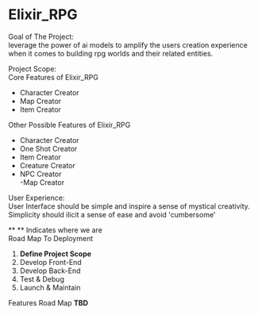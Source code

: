 # Elixir_RPG

Goal of The Project:<br>
leverage the power of ai models to amplify the users creation experience when it comes to building rpg worlds and their related entities.

Project Scope:<br>
  Core Features of Elixir_RPG<br>
   <ul>
    <li>Character Creator</li>
    <li>Map Creator</li>
    <li>Item Creator</li>
   </ul>
  
  Other Possible Features of Elixir_RPG<br>
  <ul>
    <li>Character Creator</li>
    <li>One Shot Creator</li>
    <li>Item Creator</li>
    <li>Creature Creator</li>
    <li>NPC Creator</li>
    -Map Creator
  </ul>

  User Experience:<br>
    User Interface should be simple and inspire a sense of mystical creativity. Simplicity should ilicit a sense of ease and avoid 'cumbersome'
    
    
    
** ** Indicates where we are <br>
Road Map To Deployment
  1. **Define Project Scope**
  2. Develop Front-End
  3. Develop Back-End
  4. Test & Debug
  5. Launch & Maintain
  
Features Road Map
  **TBD**
  
    
    
